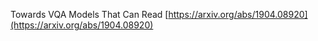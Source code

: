 
Towards VQA Models That Can Read
[https://arxiv.org/abs/1904.08920](https://arxiv.org/abs/1904.08920)


